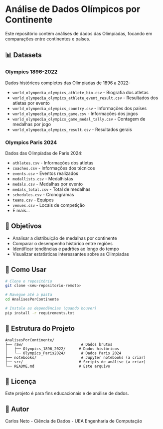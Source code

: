 # Análise de Dados Olímpicos por Continente

Este repositório contém análises de dados das Olimpíadas, focando em comparações entre continentes e países.

## 📊 Datasets

### Olympics 1896-2022
Dados históricos completos das Olimpíadas de 1896 a 2022:
- `world_olympedia_olympics_athlete_bio.csv` - Biografia dos atletas
- `world_olympedia_olympics_athlete_event_result.csv` - Resultados dos atletas por evento
- `world_olympedia_olympics_country.csv` - Informações dos países
- `world_olympedia_olympics_game.csv` - Informações dos jogos
- `world_olympedia_olympics_game_medal_tally.csv` - Contagem de medalhas por jogo
- `world_olympedia_olympics_result.csv` - Resultados gerais

### Olympics Paris 2024
Dados das Olimpíadas de Paris 2024:
- `athletes.csv` - Informações dos atletas
- `coaches.csv` - Informações dos técnicos
- `events.csv` - Eventos realizados
- `medallists.csv` - Medalhistas
- `medals.csv` - Medalhas por evento
- `medals_total.csv` - Total de medalhas
- `schedules.csv` - Cronogramas
- `teams.csv` - Equipes
- `venues.csv` - Locais de competição
- E mais...

## 🎯 Objetivos

- Analisar a distribuição de medalhas por continente
- Comparar o desempenho histórico entre regiões
- Identificar tendências e padrões ao longo do tempo
- Visualizar estatísticas interessantes sobre as Olimpíadas

## 🚀 Como Usar

```bash
# Clone o repositório
git clone <seu-repositorio-remoto>

# Navegue até a pasta
cd AnalisesPorContinente

# Instale as dependências (quando houver)
pip install -r requirements.txt
```

## 📁 Estrutura do Projeto

```
AnalisesPorContinente/
├── raw/                          # Dados brutos
│   ├── Olympics_1896_2022/      # Dados históricos
│   └── Olympics_Paris2024/       # Dados Paris 2024
├── notebooks/                    # Jupyter notebooks (a criar)
├── src/                         # Scripts de análise (a criar)
└── README.md                    # Este arquivo
```

## 📝 Licença

Este projeto é para fins educacionais e de análise de dados.

## 👤 Autor

Carlos Neto - Ciência de Dados - UEA Engenharia de Computação
